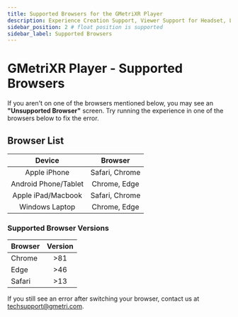 ```yaml
---
title: Supported Browsers for the GMetriXR Player
description: Experience Creation Support, Viewer Support for Headset, Laptops, Android, Phone, iOS Phone, Feature Compatibility with Full Screen / VR mode, Media Codec Compatibility, Video Audio Formats.
sidebar_position: 2 # float position is supported
sidebar_label: Supported Browsers
---
```


# GMetriXR Player - Supported Browsers

If you aren't on one of the browsers mentioned below, you may see an **"Unsupported Browser"** screen.
Try running the experience in one of the browsers below to fix the error.

## Browser List

| Device                  | Browser          |
| :---:                   | :---:            |
| Apple iPhone            | Safari, Chrome   |
| Android Phone/Tablet    | Chrome, Edge     |
| Apple iPad/Macbook      | Safari, Chrome   |
| Windows Laptop          | Chrome, Edge     |

### Supported Browser Versions

| Browser                               | Version  |
|:---                                   | :---:    |
| Chrome                                | >81      |
| Edge                                  | >46      |
| Safari                                | >13      |

If you still see an error after switching your browser, contact us at techsupport@gmetri.com.
